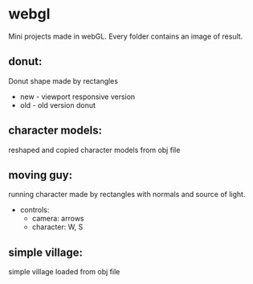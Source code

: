 # webgl
 Mini projects made in webGL.
 Every folder contains an image of result.

 ## donut:
 Donut shape made by rectangles
 - new - viewport responsive version
 - old - old version donut

 ## character models:	
 reshaped and copied character models from obj file

 ## moving guy:
 running character made by rectangles with normals and source of light.
 - controls:
   - camera: arrows
   - character: W, S

## simple village:
simple village loaded from obj file